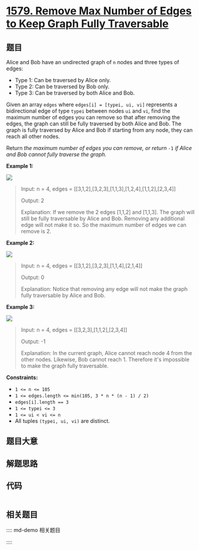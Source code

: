 # [1579. Remove Max Number of Edges to Keep Graph Fully Traversable](https://leetcode.com/problems/remove-max-number-of-edges-to-keep-graph-fully-traversable/)

## 题目

Alice and Bob have an undirected graph of `n` nodes and three types of edges:

  * Type 1: Can be traversed by Alice only.
  * Type 2: Can be traversed by Bob only.
  * Type 3: Can be traversed by both Alice and Bob.

Given an array `edges` where `edges[i] = [typei, ui, vi]` represents a
bidirectional edge of type `typei` between nodes `ui` and `vi`, find the
maximum number of edges you can remove so that after removing the edges, the
graph can still be fully traversed by both Alice and Bob. The graph is fully
traversed by Alice and Bob if starting from any node, they can reach all other
nodes.

Return _the maximum number of edges you can remove, or return_ `-1` _if Alice
and Bob cannot fully traverse the graph._



**Example 1:**

**![](https://assets.leetcode.com/uploads/2020/08/19/ex1.png)**

> Input: n = 4, edges = [[3,1,2],[3,2,3],[1,1,3],[1,2,4],[1,1,2],[2,3,4]]
> 
> Output: 2
> 
> Explanation: If we remove the 2 edges [1,1,2] and [1,1,3]. The graph will still be fully traversable by Alice and Bob. Removing any additional edge will not make it so. So the maximum number of edges we can remove is 2.

**Example 2:**

**![](https://assets.leetcode.com/uploads/2020/08/19/ex2.png)**

> Input: n = 4, edges = [[3,1,2],[3,2,3],[1,1,4],[2,1,4]]
> 
> Output: 0
> 
> Explanation: Notice that removing any edge will not make the graph fully traversable by Alice and Bob.

**Example 3:**

**![](https://assets.leetcode.com/uploads/2020/08/19/ex3.png)**

> Input: n = 4, edges = [[3,2,3],[1,1,2],[2,3,4]]
> 
> Output: -1
> 
> Explanation: In the current graph, Alice cannot reach node 4 from the other nodes. Likewise, Bob cannot reach 1. Therefore it's impossible to make the graph fully traversable.





**Constraints:**

  * `1 <= n <= 105`
  * `1 <= edges.length <= min(105, 3 * n * (n - 1) / 2)`
  * `edges[i].length == 3`
  * `1 <= typei <= 3`
  * `1 <= ui < vi <= n`
  * All tuples `(typei, ui, vi)` are distinct.


## 题目大意

## 解题思路

## 代码

```javascript

```

## 相关题目

:::: md-demo 相关题目

::::
